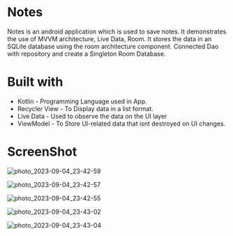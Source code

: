 # Notes

Notes is an android application which is used to save notes.
It demonstrates the use of MVVM architecture, Live Data, Room.
It stores the data in an SQLite database using the room architecture component.
Connected Dao with repository and create a Singleton Room Database.

# Built with

* Kotlin - Programming Language used in App.
* Recycler View - To Display data in a list format.
* Live Data - Used to observe the data on the UI layer
* ViewModel - To Store UI-related data that isnt destroyed on UI changes.

# ScreenShot

![photo_2023-09-04_23-42-59](https://github.com/Chetan-Satone/Notes/assets/102713932/7bced625-ebf3-4b30-ae4e-469e9061cfb0)

![photo_2023-09-04_23-42-57](https://github.com/Chetan-Satone/Notes/assets/102713932/fc3c59eb-5612-4282-86a9-69382686e9cf)

![photo_2023-09-04_23-42-55](https://github.com/Chetan-Satone/Notes/assets/102713932/d989b428-93ef-4fee-9b09-e32b1313c909)

![photo_2023-09-04_23-43-02](https://github.com/Chetan-Satone/Notes/assets/102713932/8304e06c-a70c-4c75-8365-b47f69cc2e95)

![photo_2023-09-04_23-43-04](https://github.com/Chetan-Satone/Notes/assets/102713932/644aba03-2768-47d3-b1c0-e4b1d4b4cb85)
